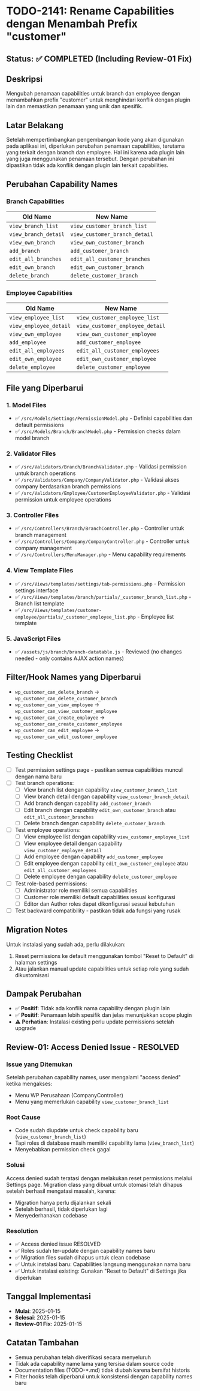 # TODO-2141: Rename Capabilities dengan Menambah Prefix "customer"

## Status: ✅ COMPLETED (Including Review-01 Fix)

## Deskripsi
Mengubah penamaan capabilities untuk branch dan employee dengan menambahkan prefix "customer" untuk menghindari konflik dengan plugin lain dan memastikan penamaan yang unik dan spesifik.

## Latar Belakang
Setelah mempertimbangkan pengembangan kode yang akan digunakan pada aplikasi ini, diperlukan perubahan penamaan capabilities, terutama yang terkait dengan branch dan employee. Hal ini karena ada plugin lain yang juga menggunakan penamaan tersebut. Dengan perubahan ini dipastikan tidak ada konflik dengan plugin lain terkait capabilities.

## Perubahan Capability Names

### Branch Capabilities
| Old Name | New Name |
|----------|----------|
| `view_branch_list` | `view_customer_branch_list` |
| `view_branch_detail` | `view_customer_branch_detail` |
| `view_own_branch` | `view_own_customer_branch` |
| `add_branch` | `add_customer_branch` |
| `edit_all_branches` | `edit_all_customer_branches` |
| `edit_own_branch` | `edit_own_customer_branch` |
| `delete_branch` | `delete_customer_branch` |

### Employee Capabilities
| Old Name | New Name |
|----------|----------|
| `view_employee_list` | `view_customer_employee_list` |
| `view_employee_detail` | `view_customer_employee_detail` |
| `view_own_employee` | `view_own_customer_employee` |
| `add_employee` | `add_customer_employee` |
| `edit_all_employees` | `edit_all_customer_employees` |
| `edit_own_employee` | `edit_own_customer_employee` |
| `delete_employee` | `delete_customer_employee` |

## File yang Diperbarui

### 1. Model Files
- ✅ `/src/Models/Settings/PermissionModel.php` - Definisi capabilities dan default permissions
- ✅ `/src/Models/Branch/BranchModel.php` - Permission checks dalam model branch

### 2. Validator Files
- ✅ `/src/Validators/Branch/BranchValidator.php` - Validasi permission untuk branch operations
- ✅ `/src/Validators/Company/CompanyValidator.php` - Validasi akses company berdasarkan branch permissions
- ✅ `/src/Validators/Employee/CustomerEmployeeValidator.php` - Validasi permission untuk employee operations

### 3. Controller Files
- ✅ `/src/Controllers/Branch/BranchController.php` - Controller untuk branch management
- ✅ `/src/Controllers/Company/CompanyController.php` - Controller untuk company management
- ✅ `/src/Controllers/MenuManager.php` - Menu capability requirements

### 4. View Template Files
- ✅ `/src/Views/templates/settings/tab-permissions.php` - Permission settings interface
- ✅ `/src/Views/templates/branch/partials/_customer_branch_list.php` - Branch list template
- ✅ `/src/Views/templates/customer-employee/partials/_customer_employee_list.php` - Employee list template

### 5. JavaScript Files
- ✅ `/assets/js/branch/branch-datatable.js` - Reviewed (no changes needed - only contains AJAX action names)

## Filter/Hook Names yang Diperbarui
- `wp_customer_can_delete_branch` → `wp_customer_can_delete_customer_branch`
- `wp_customer_can_view_employee` → `wp_customer_can_view_customer_employee`
- `wp_customer_can_create_employee` → `wp_customer_can_create_customer_employee`
- `wp_customer_can_edit_employee` → `wp_customer_can_edit_customer_employee`

## Testing Checklist
- [ ] Test permission settings page - pastikan semua capabilities muncul dengan nama baru
- [ ] Test branch operations:
  - [ ] View branch list dengan capability `view_customer_branch_list`
  - [ ] View branch detail dengan capability `view_customer_branch_detail`
  - [ ] Add branch dengan capability `add_customer_branch`
  - [ ] Edit branch dengan capability `edit_own_customer_branch` atau `edit_all_customer_branches`
  - [ ] Delete branch dengan capability `delete_customer_branch`
- [ ] Test employee operations:
  - [ ] View employee list dengan capability `view_customer_employee_list`
  - [ ] View employee detail dengan capability `view_customer_employee_detail`
  - [ ] Add employee dengan capability `add_customer_employee`
  - [ ] Edit employee dengan capability `edit_own_customer_employee` atau `edit_all_customer_employees`
  - [ ] Delete employee dengan capability `delete_customer_employee`
- [ ] Test role-based permissions:
  - [ ] Administrator role memiliki semua capabilities
  - [ ] Customer role memiliki default capabilities sesuai konfigurasi
  - [ ] Editor dan Author roles dapat dikonfigurasi sesuai kebutuhan
- [ ] Test backward compatibility - pastikan tidak ada fungsi yang rusak

## Migration Notes
Untuk instalasi yang sudah ada, perlu dilakukan:
1. Reset permissions ke default menggunakan tombol "Reset to Default" di halaman settings
2. Atau jalankan manual update capabilities untuk setiap role yang sudah dikustomisasi

## Dampak Perubahan
- ✅ **Positif**: Tidak ada konflik nama capability dengan plugin lain
- ✅ **Positif**: Penamaan lebih spesifik dan jelas menunjukkan scope plugin
- ⚠️ **Perhatian**: Instalasi existing perlu update permissions setelah upgrade

## Review-01: Access Denied Issue - RESOLVED
### Issue yang Ditemukan
Setelah perubahan capability names, user mengalami "access denied" ketika mengakses:
- Menu WP Perusahaan (CompanyController)
- Menu yang memerlukan capability `view_customer_branch_list`

### Root Cause
- Code sudah diupdate untuk check capability baru (`view_customer_branch_list`)
- Tapi roles di database masih memiliki capability lama (`view_branch_list`)
- Menyebabkan permission check gagal

### Solusi
Access denied sudah teratasi dengan melakukan reset permissions melalui Settings page.
Migration class yang dibuat untuk otomasi telah dihapus setelah berhasil mengatasi masalah, karena:
- Migration hanya perlu dijalankan sekali
- Setelah berhasil, tidak diperlukan lagi
- Menyederhanakan codebase

### Resolution
- ✅ Access denied issue RESOLVED
- ✅ Roles sudah ter-update dengan capability names baru
- ✅ Migration files sudah dihapus untuk clean codebase
- ✅ Untuk instalasi baru: Capabilities langsung menggunakan nama baru
- ✅ Untuk instalasi existing: Gunakan "Reset to Default" di Settings jika diperlukan

## Tanggal Implementasi
- **Mulai**: 2025-01-15
- **Selesai**: 2025-01-15
- **Review-01 Fix**: 2025-01-15

## Catatan Tambahan
- Semua perubahan telah diverifikasi secara menyeluruh
- Tidak ada capability name lama yang tersisa dalam source code
- Documentation files (TODO-*.md) tidak diubah karena bersifat historis
- Filter hooks telah diperbarui untuk konsistensi dengan capability names baru
